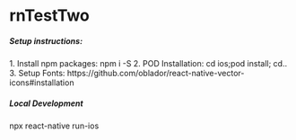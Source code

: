 # rnTestTwo

<h5> Setup instructions: </h5>
1. Install npm packages: npm i -S
2. POD Installation: cd ios;pod install; cd..
3. Setup Fonts: https://github.com/oblador/react-native-vector-icons#installation

<h5> Local Development </h5>
npx react-native run-ios
